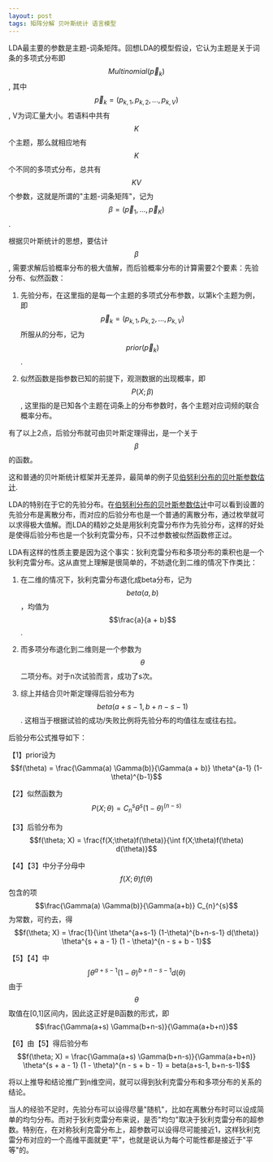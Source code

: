 ```yaml
---
layout: post
tags: 矩阵分解 贝叶斯统计 语言模型
---
```


LDA最主要的参数是主题-词条矩阵。回想LDA的模型假设，它认为主题是关于词条的多项式分布即$$Multinomial(\vec p_k)$$, 其中$$\vec p_k = (p_{k,1}, p_{k,2}, ..., p_{k,V})$$, V为词汇量大小。若语料中共有$$K$$个主题，那么就相应地有$$K$$个不同的多项式分布，总共有$$KV$$个参数，这就是所谓的"主题-词条矩阵"，记为$$\beta = (\vec p_1, ..., \vec p_K)$$.

根据贝叶斯统计的思想，要估计$$\beta$$, 需要求解后验概率分布的极大值解，而后验概率分布的计算需要2个要素：先验分布、似然函数：

1. 先验分布，在这里指的是每一个主题的多项式分布参数，以第k个主题为例，即$$\vec p_k = (p_{k,1}, p_{k,2}, ..., p_{k,V})$$所服从的分布，记为$$prior(\vec p_k)$$.

2. 似然函数是指参数已知的前提下，观测数据的出现概率，即$$P(X;\beta)$$, 这里指的是已知各个主题在词条上的分布参数时，各个主题对应词频的联合概率分布。

有了以上2点，后验分布就可由贝叶斯定理得出，是一个关于$$\beta$$的函数。

这和普通的贝叶斯统计框架并无差异，最简单的例子见[伯努利分布的贝叶斯参数估计](https://nomadcube.github.io/2017/04/04/%E4%BC%AF%E5%8A%AA%E5%88%A9%E5%88%86%E5%B8%83%E7%9A%84%E8%B4%9D%E5%8F%B6%E6%96%AF%E5%8F%82%E6%95%B0%E4%BC%B0%E8%AE%A1/).

LDA的特别在于它的先验分布。在[伯努利分布的贝叶斯参数估计](https://nomadcube.github.io/2017/04/04/%E4%BC%AF%E5%8A%AA%E5%88%A9%E5%88%86%E5%B8%83%E7%9A%84%E8%B4%9D%E5%8F%B6%E6%96%AF%E5%8F%82%E6%95%B0%E4%BC%B0%E8%AE%A1/)中可以看到设置的先验分布是离散分布，而对应的后验分布也是一个普通的离散分布，通过枚举就可以求得极大值解。而LDA的精妙之处是用狄利克雷分布作为先验分布，这样的好处是使得后验分布也是一个狄利克雷分布，只不过参数被似然函数修正过。

LDA有这样的性质主要是因为这个事实：狄利克雷分布和多项分布的乘积也是一个狄利克雷分布。这从直觉上理解是很简单的，不妨退化到二维的情况下作类比：

1. 在二维的情况下，狄利克雷分布退化成beta分布，记为$$beta(a, b)$$，均值为$$\frac{a}{a + b}$$. 

2. 而多项分布退化到二维则是一个参数为$$\theta$$二项分布。对于n次试验而言，成功了s次。

3. 综上并结合贝叶斯定理得后验分布为$$beta(a + s - 1, b + n - s - 1 )$$. 这相当于根据试验的成功/失败比例将先验分布的均值往左或往右拉。

后验分布公式推导如下：

【1】prior设为$$f(\theta) = \frac{\Gamma(a) \Gamma(b)}{\Gamma(a + b)} \theta^{a-1} (1- \theta)^{b-1}$$

【2】似然函数为$$P(X;\theta) = C_{n}^{s} \theta^s (1 - \theta)^{(n - s)}$$

【3】后验分布为$$f(\theta; X) = \frac{f(X;\theta)f(\theta)}{\int f(X;\theta)f(\theta) d(\theta)}$$

【4】【3】中分子分母中$$f(X;\theta)f(\theta)$$包含的项$$\frac{\Gamma(a) \Gamma(b)}{\Gamma(a+b)} C_{n}^{s}$$为常数，可约去，得$$f(\theta; X) = \frac{1}{\int \theta^{a+s-1} (1-\theta)^{b+n-s-1} d(\theta)} \theta^{s + a - 1} (1 - \theta)^{n - s + b - 1}$$

【5】【4】中$$\int \theta^{a+s-1} (1-\theta)^{b+n-s-1} d(\theta)$$由于$$\theta$$取值在[0,1]区间内，因此这正好是B函数的形式，即$$\frac{\Gamma(a+s) \Gamma(b+n-s)}{\Gamma(a+b+n)}$$

【6】由【5】得后验分布$$f(\theta; X) = \frac{\Gamma(a+s) \Gamma(b+n-s)}{\Gamma(a+b+n)} \theta^{s + a - 1} (1 - \theta)^{n - s + b - 1} = beta(a+s-1, b+n-s-1)$$

将以上推导和结论推广到n维空间，就可以得到狄利克雷分布和多项分布的关系的结论。

当人的经验不足时，先验分布可以设得尽量"随机"，比如在离散分布时可以设成简单的均匀分布。而对于狄利克雷分布来说，是否"均匀"取决于狄利克雷分布的超参数。特别在，在对称狄利克雷分布上，超参数可以设得尽可能接近1，这样狄利克雷分布对应的一个高维平面就更"平"，也就是说认为每个可能性都是接近于"平等"的。
